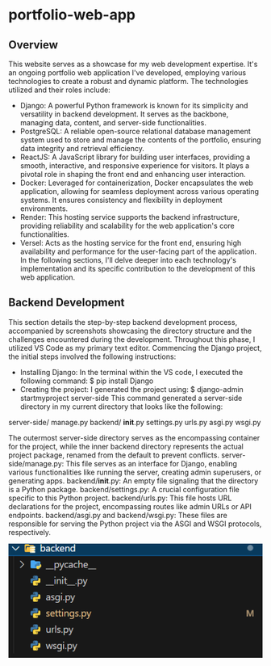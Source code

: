 ﻿# portfolio-web-app
## Overview
This website serves as a showcase for my web development expertise. It's an ongoing portfolio web application I've developed, employing various technologies to create a robust and dynamic platform. The technologies utilized and their roles include:
* Django: A powerful Python framework is known for its simplicity and versatility in backend development. It serves as the backbone, managing data, content, and server-side functionalities.
*	PostgreSQL: A reliable open-source relational database management system used to store and manage the contents of the portfolio, ensuring data integrity and retrieval efficiency.
*	ReactJS: A JavaScript library for building user interfaces, providing a smooth, interactive, and responsive experience for visitors. It plays a pivotal role in shaping the front end and enhancing user interaction.
*	Docker: Leveraged for containerization, Docker encapsulates the web application, allowing for seamless deployment across various operating systems. It ensures consistency and flexibility in deployment environments.
*	Render: This hosting service supports the backend infrastructure, providing reliability and scalability for the web application's core functionalities.
*	Versel: Acts as the hosting service for the front end, ensuring high availability and performance for the user-facing part of the application.
In the following sections, I'll delve deeper into each technology's implementation and its specific contribution to the development of this web application.

## Backend Development
This section details the step-by-step backend development process, accompanied by screenshots showcasing the directory structure and the challenges encountered during the development. Throughout this phase, I utilized VS Code as my primary text editor.
Commencing the Django project, the initial steps involved the following instructions: 
* Installing Django:
In the terminal within the VS code, I executed the following command:
 $ pip install Django
* Creating the project:
I generated the project using:
$ django-admin startmyproject server-side
This command generated a server-side directory in my current directory that looks like the following:

server-side/
   	 manage.py
    	 backend/
        __init__.py
        settings.py
        urls.py
        asgi.py
        wsgi.py

The outermost server-side directory serves as the encompassing container for the project, while the inner backend directory represents the actual project package, renamed from the default to prevent conflicts.
server-side/manage.py: This file serves as an interface for Django, enabling various functionalities like running the server, creating admin superusers, or generating apps.
backend/__init__.py: An empty file signaling that the directory is a Python package.
backend/settings.py: A crucial configuration file specific to this Python project.
backend/urls.py: This file hosts URL declarations for the project, encompassing routes like admin URLs or API endpoints.
backend/asgi.py and backend/wsgi.py: These files are responsible for serving the Python project via the ASGI and WSGI protocols, respectively.

![backend](https://github.com/abdou19-97/Portfolio-backend/blob/main/backend.png?raw=true)

